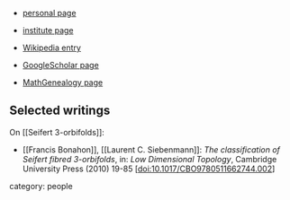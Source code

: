 
* [personal page](https://dornsife.usc.edu/francis-bonahon/)

* [institute page](https://dornsife.usc.edu/profile/francis-bonahon/)

* [Wikipedia entry](https://en.wikipedia.org/wiki/Francis_Bonahon)

* [GoogleScholar page](https://scholar.google.com/citations?user=-84OgWkAAAAJ&hl=en)

* [MathGenealogy page](https://www.genealogy.math.ndsu.nodak.edu/id.php?id=23186)

## Selected writings

On [[Seifert 3-orbifolds]]:

* [[Francis Bonahon]], [[Laurent C. Siebenmann]]: *The classification of Seifert fibred 3-orbifolds*, in: *Low Dimensional Topology*, Cambridge University Press (2010) 19-85 &lbrack;[doi:10.1017/CBO9780511662744.002]( https://doi.org/10.1017/CBO9780511662744.002)&rbrack;


category: people